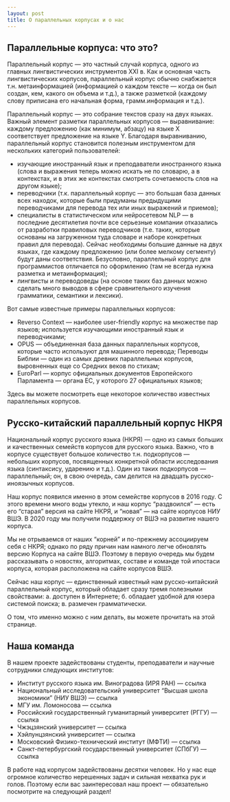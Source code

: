 ```yaml
---
layout: post
title: О параллельных корпусах и о нас
---
```


## Параллельные корпуса: что это?

Параллельный корпус — это частный случай корпуса, одного из главных лингвистических инструментов XXI в. Как и основная часть лингвистических корпусов, параллельный корпус обычно снабжается т.н. метаинформацией (информацией о каждом тексте — когда он был создан, кем, какого он объема и т.д.), а также разметкой (каждому слову приписана его начальная форма, грамм.информация и т.д.).

Параллельный корпус — это собрание текстов сразу на двух языках. Важный элемент разметки параллельных корпусов — выравнивание: каждому предложению (как минимум, абзацу) на языке Х соответствует предложение на языке Y. Благодаря выравниванию, параллельный корпус становится полезным инструментом для нескольких категорий пользователей:

- изучающие иностранный язык и преподаватели иностранного языка (слова и выражения теперь можно искать не по словарю, а в контекстах, и в этих же контекстах смотреть сочетаемость слов на другом языке);
- переводчики (т.к. параллельный корпус — это большая база данных всех находок, которые были придуманы предыдущими переводчиками для перевода тех или иных выражений и приемов);
- специалисты в статистическом или нейросетевом NLP — в последние десятилетия почти все серьезные компании отказались от разработки правиловых переводчиков (т.е. таких, которые основаны на загруженном туда словаре и наборе конкретных правил для перевода). Сейчас необходимы большие данные на двух языках, где каждому предложению (или более мелкому сегменту) будут даны соответствия. Безусловно, параллельный корпус для программистов отличается по оформлению (там не всегда нужна разметка и метаинформация);
- лингвисты и переводоведы (на основе таких баз данных можно сделать много выводов в сфере сравнительного изучения грамматики, семантики и лексики).

Вот самые известные примеры параллельных корпусов:
- Reverso Context — наиболее user-friendly корпус на множестве пар языков; используется изучающими иностранный язык и переводчиками;
- OPUS — объединенная база данных параллельных корпусов, которые часто используют для машинного перевода;
Переводы Библии — один из самых древних параллельных корпусов, выровненных еще со Средних веков по стихам;
- EuroParl — корпус официальных документов Европейского Парламента — органа ЕС, у которого 27 официальных языков;

Здесь вы можете посмотреть еще некоторое количество известных параллельных корпусов.

## Русско-китайский параллельный корпус НКРЯ
Национальный корпус русского языка (НКРЯ) — одно из самых больших и качественных семейств корпусов для русского языка. Важно, что в корпусе существует большое количество т.н. подкорпусов — небольших корпусов, посвященных конкретной области исследования языка (синтаксису, ударению и т.д.). Один из таких подкорпусов — параллельный; он, в свою очередь, сам делится на двадцать русско-иноязычных корпусов. 

Наш корпус появился именно в этом семействе корпусов в 2016 году. С этого времени много воды утекло, и наш корпус “раздвоился” — есть его “старая” версия на сайте НКРЯ, и “новая” — на сайте корпусов НИУ ВШЭ. В 2020 году мы получили поддержку от ВШЭ на развитие нашего корпуса.

Мы не отрываемся от наших “корней” и по-прежнему ассоциируем себя с НКРЯ; однако по ряду причин нам намного легче обновлять версию Корпуса на сайте ВШЭ. Поэтому в первую очередь мы будем рассказывать о новостях, алгоритмах, составе и команде той ипостаси корпуса, которая расположена на сайте корпусов ВШЭ.

Сейчас наш корпус — единственный известный нам русско-китайский параллельный корпус, который обладает сразу тремя полезными свойствами:
  а. доступен в Интернете; 
  б. обладает удобной для юзера системой поиска;
  в. размечен грамматически.

О том, что именно можно с ним делать, вы можете прочитать на этой странице.

## Наша команда
В нашем проекте задействованы студенты, преподаватели и научные сотрудники следующих институтов:
- Институт русского языка им. Виноградова (ИРЯ РАН) — ссылка
- Национальный исследовательский университет “Высшая школа экономики” (НИУ ВШЭ) — ссылка
- МГУ им. Ломоносова — ссылка
- Российский государственный гуманитарный университет (РГГУ) — ссылка
- Чжэцзянский университет — ссылка
- Хэйлунцзянский университет — ссылка
- Московский Физико-технический институт (МФТИ) — ссылка
- Санкт-петербургский государственный университет (СПбГУ) — ссылка

В работе над корпусом задействованы десятки человек. Но у нас еще огромное количество нерешенных задач и сильная нехватка рук и голов. Поэтому если вас заинтересовал наш проект — обязательно посмотрите на следующий раздел!
